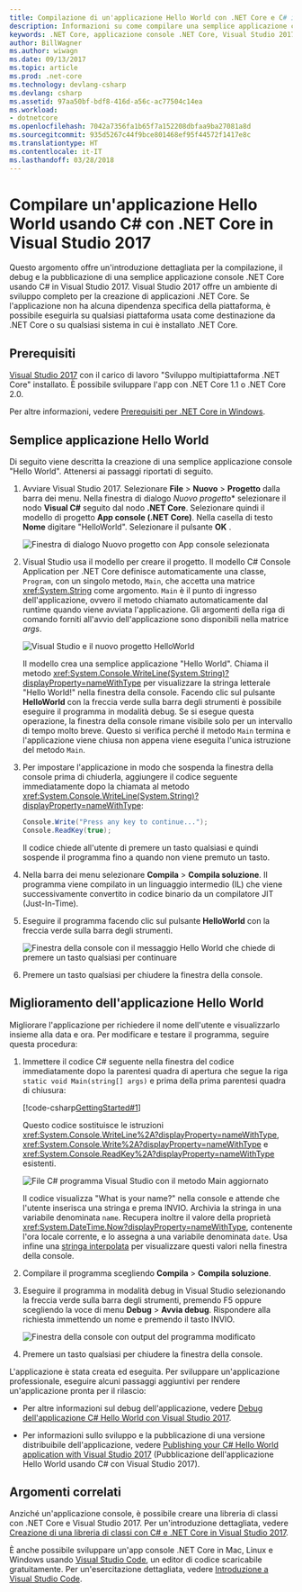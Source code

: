 ```yaml
---
title: Compilazione di un'applicazione Hello World con .NET Core e C# in Visual Studio 2017
description: Informazioni su come compilare una semplice applicazione console .NET Core con C# usando Visual Studio 2017.
keywords: .NET Core, applicazione console .NET Core, Visual Studio 2017
author: BillWagner
ms.author: wiwagn
ms.date: 09/13/2017
ms.topic: article
ms.prod: .net-core
ms.technology: devlang-csharp
ms.devlang: csharp
ms.assetid: 97aa50bf-bdf8-416d-a56c-ac77504c14ea
ms.workload:
- dotnetcore
ms.openlocfilehash: 7042a7356fa1b65f7a152208dbfaa9ba27081a8d
ms.sourcegitcommit: 935d5267c44f9bce801468ef95f44572f1417e8c
ms.translationtype: HT
ms.contentlocale: it-IT
ms.lasthandoff: 03/28/2018
---
```

# <a name="build-a-c-hello-world-application-with-net-core-in-visual-studio-2017"></a>Compilare un'applicazione Hello World usando C# con .NET Core in Visual Studio 2017

Questo argomento offre un'introduzione dettagliata per la compilazione, il debug e la pubblicazione di una semplice applicazione console .NET Core usando C# in Visual Studio 2017. Visual Studio 2017 offre un ambiente di sviluppo completo per la creazione di applicazioni .NET Core. Se l'applicazione non ha alcuna dipendenza specifica della piattaforma, è possibile eseguirla su qualsiasi piattaforma usata come destinazione da .NET Core o su qualsiasi sistema in cui è installato .NET Core.

## <a name="prerequisites"></a>Prerequisiti

[Visual Studio 2017](https://aka.ms/vsdownload?utm_source=mscom&utm_campaign=msdocs) con il carico di lavoro "Sviluppo multipiattaforma .NET Core" installato. È possibile sviluppare l'app con .NET Core 1.1 o .NET Core 2.0.

Per altre informazioni, vedere [Prerequisiti per .NET Core in Windows](../../core/windows-prerequisites.md).

## <a name="a-simple-hello-world-application"></a>Semplice applicazione Hello World

Di seguito viene descritta la creazione di una semplice applicazione console "Hello World". Attenersi ai passaggi riportati di seguito.

1. Avviare Visual Studio 2017. Selezionare **File** > **Nuovo** > **Progetto** dalla barra dei menu. Nella finestra di dialogo *Nuovo progetto** selezionare il nodo **Visual C#** seguito dal nodo **.NET Core**. Selezionare quindi il modello di progetto **App console (.NET Core)**. Nella casella di testo **Nome** digitare "HelloWorld". Selezionare il pulsante **OK** .

   ![Finestra di dialogo Nuovo progetto con App console selezionata](./media/with-visual-studio/newproject.png)
   
1. Visual Studio usa il modello per creare il progetto. Il modello C# Console Application per .NET Core definisce automaticamente una classe, `Program`, con un singolo metodo, `Main`, che accetta una matrice <xref:System.String> come argomento. `Main` è il punto di ingresso dell'applicazione, ovvero il metodo chiamato automaticamente dal runtime quando viene avviata l'applicazione. Gli argomenti della riga di comando forniti all'avvio dell'applicazione sono disponibili nella matrice *args*.

   ![Visual Studio e il nuovo progetto HelloWorld](./media/with-visual-studio/devenv.png)

   Il modello crea una semplice applicazione "Hello World". Chiama il metodo <xref:System.Console.WriteLine(System.String)?displayProperty=nameWithType> per visualizzare la stringa letterale "Hello World!" nella finestra della console. Facendo clic sul pulsante **HelloWorld** con la freccia verde sulla barra degli strumenti è possibile eseguire il programma in modalità debug. Se si esegue questa operazione, la finestra della console rimane visibile solo per un intervallo di tempo molto breve. Questo si verifica perché il metodo `Main` termina e l'applicazione viene chiusa non appena viene eseguita l'unica istruzione del metodo `Main`.

1. Per impostare l'applicazione in modo che sospenda la finestra della console prima di chiuderla, aggiungere il codice seguente immediatamente dopo la chiamata al metodo <xref:System.Console.WriteLine(System.String)?displayProperty=nameWithType>:

   ```csharp
   Console.Write("Press any key to continue...");
   Console.ReadKey(true);
   ```
   Il codice chiede all'utente di premere un tasto qualsiasi e quindi sospende il programma fino a quando non viene premuto un tasto.

1. Nella barra dei menu selezionare **Compila** > **Compila soluzione**. Il programma viene compilato in un linguaggio intermedio (IL) che viene successivamente convertito in codice binario da un compilatore JIT (Just-In-Time).

1. Eseguire il programma facendo clic sul pulsante **HelloWorld** con la freccia verde sulla barra degli strumenti.

   ![Finestra della console con il messaggio Hello World che chiede di premere un tasto qualsiasi per continuare](./media/with-visual-studio/helloworld1.png)

1. Premere un tasto qualsiasi per chiudere la finestra della console.

## <a name="enhancing-the-hello-world-application"></a>Miglioramento dell'applicazione Hello World

Migliorare l'applicazione per richiedere il nome dell'utente e visualizzarlo insieme alla data e ora. Per modificare e testare il programma, seguire questa procedura:

1. Immettere il codice C# seguente nella finestra del codice immediatamente dopo la parentesi quadra di apertura che segue la riga `static void Main(string[] args)` e prima della prima parentesi quadra di chiusura:

   [!code-csharp[GettingStarted#1](../../../samples/snippets/csharp/getting_started/with_visual_studio/helloworld.cs#1)]

   Questo codice sostituisce le istruzioni <xref:System.Console.WriteLine%2A?displayProperty=nameWithType>, <xref:System.Console.Write%2A?displayProperty=nameWithType> e <xref:System.Console.ReadKey%2A?displayProperty=nameWithType> esistenti.

   ![File C# programma Visual Studio con il metodo Main aggiornato](./media/with-visual-studio/codewindow.png)

   Il codice visualizza "What is your name?" nella console e attende che l'utente inserisca una stringa e prema INVIO. Archivia la stringa in una variabile denominata `name`. Recupera inoltre il valore della proprietà <xref:System.DateTime.Now?displayProperty=nameWithType>, contenente l'ora locale corrente, e lo assegna a una variabile denominata `date`. Usa infine una [stringa interpolata](../../csharp/language-reference/tokens/interpolated.md) per visualizzare questi valori nella finestra della console.

1. Compilare il programma scegliendo **Compila** > **Compila soluzione**.

1. Eseguire il programma in modalità debug in Visual Studio selezionando la freccia verde sulla barra degli strumenti, premendo F5 oppure scegliendo la voce di menu **Debug** > **Avvia debug**. Rispondere alla richiesta immettendo un nome e premendo il tasto INVIO.

   ![Finestra della console con output del programma modificato](./media/with-visual-studio/helloworld2.png)

1. Premere un tasto qualsiasi per chiudere la finestra della console.

L'applicazione è stata creata ed eseguita. Per sviluppare un'applicazione professionale, eseguire alcuni passaggi aggiuntivi per rendere un'applicazione pronta per il rilascio:

- Per altre informazioni sul debug dell'applicazione, vedere [Debug dell'applicazione C# Hello World con Visual Studio 2017](debugging-with-visual-studio.md).

- Per informazioni sullo sviluppo e la pubblicazione di una versione distribuibile dell'applicazione, vedere [Publishing your C# Hello World application with Visual Studio 2017](publishing-with-visual-studio.md) (Pubblicazione dell'applicazione Hello World usando C# con Visual Studio 2017).

## <a name="related-topics"></a>Argomenti correlati

Anziché un'applicazione console, è possibile creare una libreria di classi con .NET Core e Visual Studio 2017. Per un'introduzione dettagliata, vedere [Creazione di una libreria di classi con C# e .NET Core in Visual Studio 2017](library-with-visual-studio.md).

È anche possibile sviluppare un'app console .NET Core in Mac, Linux e Windows usando [Visual Studio Code](https://code.visualstudio.com/), un editor di codice scaricabile gratuitamente. Per un'esercitazione dettagliata, vedere [Introduzione a Visual Studio Code](with-visual-studio-code.md).
